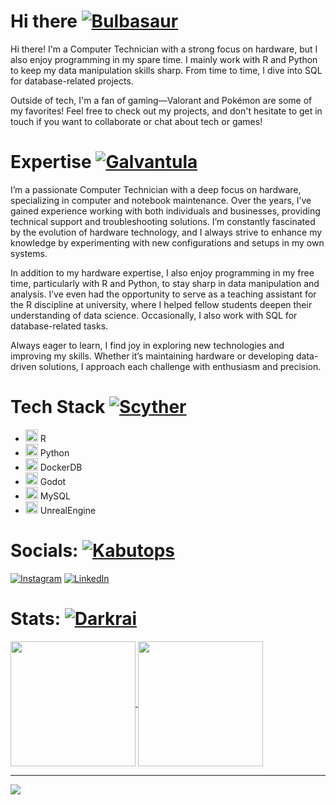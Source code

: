 # Hi there  [![Bulbasaur](https://img.pokemondb.net/sprites/black-white/anim/normal/bulbasaur.gif)](https://pokemondb.net/pokedex/bulbasaur)   

Hi there! I'm a Computer Technician with a strong focus on hardware, but I also enjoy programming in my spare time. I mainly work with R and Python to keep my data manipulation skills sharp. From time to time, I dive into SQL for database-related projects.

Outside of tech, I'm a fan of gaming—Valorant and Pokémon are some of my favorites! Feel free to check out my projects, and don't hesitate to get in touch if you want to collaborate or chat about tech or games!

#  Expertise  [![Galvantula](https://img.pokemondb.net/sprites/black-white/anim/normal/galvantula.gif)](https://pokemondb.net/pokedex/galvantula)  

I’m a passionate Computer Technician with a deep focus on hardware, specializing in computer and notebook maintenance. Over the years, I’ve gained experience working with both individuals and businesses, providing technical support and troubleshooting solutions. I’m constantly fascinated by the evolution of hardware technology, and I always strive to enhance my knowledge by experimenting with new configurations and setups in my own systems.

In addition to my hardware expertise, I also enjoy programming in my free time, particularly with R and Python, to stay sharp in data manipulation and analysis. I’ve even had the opportunity to serve as a teaching assistant for the R discipline at university, where I helped fellow students deepen their understanding of data science. Occasionally, I also work with SQL for database-related tasks.

Always eager to learn, I find joy in exploring new technologies and improving my skills. Whether it’s maintaining hardware or developing data-driven solutions, I approach each challenge with enthusiasm and precision.


# Tech Stack [![Scyther](https://img.pokemondb.net/sprites/black-white/anim/shiny/scyther.gif)](https://pokemondb.net/pokedex/scyther) 
- <img src="https://cdn.jsdelivr.net/gh/devicons/devicon@latest/icons/r/r-plain.svg" width="20" /> R
- <img src="https://cdn.jsdelivr.net/gh/devicons/devicon@latest/icons/python/python-original.svg" width="20" /> Python
- <img src="https://cdn.jsdelivr.net/gh/devicons/devicon@latest/icons/docker/docker-original.svg" width="20" /> DockerDB
- <img src="https://cdn.jsdelivr.net/gh/devicons/devicon@latest/icons/godot/godot-plain.svg" width="20" /> Godot
- <img src="https://cdn.jsdelivr.net/gh/devicons/devicon@latest/icons/mysql/mysql-original.svg" width="20" /> MySQL
- <img src="https://cdn.jsdelivr.net/gh/devicons/devicon@latest/icons/unrealengine/unrealengine-original.svg" width="20" /> UnrealEngine




          


# Socials: [![Kabutops](https://img.pokemondb.net/sprites/black-white/anim/normal/kabutops.gif)](https://pokemondb.net/pokedex/kabutops)


[![Instagram](https://img.shields.io/badge/Instagram-%23E4405F.svg?logo=Instagram&logoColor=white)](https://instagram.com/nightgab) [![LinkedIn](https://img.shields.io/badge/LinkedIn-%230077B5.svg?logo=linkedin&logoColor=white)](https://www.linkedin.com/in/gabmaiafernandes/)

# Stats: [![Darkrai](https://img.pokemondb.net/sprites/black-white/anim/normal/darkrai.gif)](https://pokemondb.net/pokedex/darkrai) 

<a href="https://github.com/tatetsuo/github-readme-stats">
  <img height=200 align="center" src="https://github-readme-stats.vercel.app/api?username=tatetsuo&theme=dracula" />
</a>
<a href="https://github.com/tatetsuo/convoychat">
  <img height=200 align="center" src="https://github-readme-stats.vercel.app/api/top-langs?username=tatetsuo&layout=compact&langs_count=8&card_width=320&hide=css,scss&theme=dracula" />
</a>


---
[![](https://visitcount.itsvg.in/api?id=tatetsuo&icon=8&color=0)](https://visitcount.itsvg.in)
